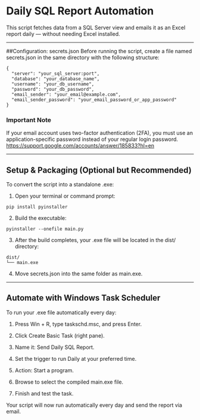 # Daily SQL Report Automation
This script fetches data from a SQL Server view and emails it as an Excel report daily — without needing Excel installed.

---

##Configuration: secrets.json
Before running the script, create a file named secrets.json in the same directory with the following structure:

```
{
  "server": "your_sql_server:port",
  "database": "your_database_name",
  "username": "your_db_username",
  "password": "your_db_password",
  "email_sender": "your_email@example.com",
  "email_sender_password": "your_email_password_or_app_password"
}
```

### Important Note
If your email account uses two-factor authentication (2FA), you must use an application-specific password instead of your regular login password.
https://support.google.com/accounts/answer/185833?hl=en

---

## Setup & Packaging (Optional but Recommended)
To convert the script into a standalone .exe:

1. Open your terminal or command prompt:

```
pip install pyinstaller
```

2. Build the executable:

```
pyinstaller --onefile main.py
```

3. After the build completes, your .exe file will be located in the dist/ directory:

```
dist/
└── main.exe
```
4. Move secrets.json into the same folder as main.exe.

---

## Automate with Windows Task Scheduler
To run your .exe file automatically every day:

1. Press Win + R, type taskschd.msc, and press Enter.

2. Click Create Basic Task (right pane).

3. Name it: Send Daily SQL Report.

4. Set the trigger to run Daily at your preferred time.

5. Action: Start a program.

6. Browse to select the compiled main.exe file.

7. Finish and test the task.

Your script will now run automatically every day and send the report via email.
